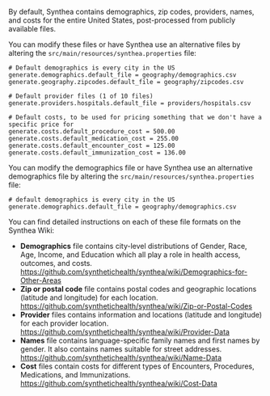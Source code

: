By default, Synthea contains demographics, zip codes, providers, names, and costs for the entire United States, post-processed from publicly available files.

You can modify these files or have Synthea use an alternative files by altering the `src/main/resources/synthea.properties` file:

```properties
# Default demographics is every city in the US
generate.demographics.default_file = geography/demographics.csv
generate.geography.zipcodes.default_file = geography/zipcodes.csv

# Default provider files (1 of 10 files)
generate.providers.hospitals.default_file = providers/hospitals.csv

# Default costs, to be used for pricing something that we don't have a specific price for
generate.costs.default_procedure_cost = 500.00
generate.costs.default_medication_cost = 255.00
generate.costs.default_encounter_cost = 125.00
generate.costs.default_immunization_cost = 136.00
```

You can modify the demographics file or have Synthea use an alternative demographics file by altering the `src/main/resources/synthea.properties` file:

```properties
# default demographics is every city in the US
generate.demographics.default_file = geography/demographics.csv
```

You can find detailed instructions on each of these file formats on the Synthea Wiki:

* **Demographics** file contains city-level distributions of Gender, Race, Age, Income, and Education which all play a role in health access, outcomes, and costs. https://github.com/synthetichealth/synthea/wiki/Demographics-for-Other-Areas
* **Zip or postal code** file contains postal codes and geographic locations (latitude and longitude) for each location. https://github.com/synthetichealth/synthea/wiki/Zip-or-Postal-Codes
* **Provider** files contains information and locations (latitude and longitude) for each provider location. https://github.com/synthetichealth/synthea/wiki/Provider-Data
* **Names** file contains language-specific family names and first names by gender. It also contains names suitable for street addresses. https://github.com/synthetichealth/synthea/wiki/Name-Data
* **Cost** files contain costs for different types of Encounters, Procedures, Medications, and Immunizations. https://github.com/synthetichealth/synthea/wiki/Cost-Data

